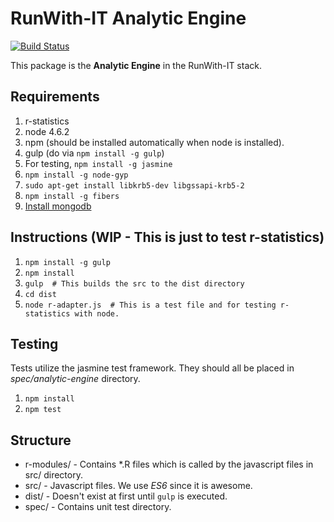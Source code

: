 # RunWith-IT Analytic Engine

[![Build Status](http://162.246.157.107:8080/job/analytic-engine-unit-tests-dev/badge/icon)](http://162.246.157.107:8080/job/analytic-engine-unit-tests-dev/)


This package is the **Analytic Engine** in the RunWith-IT stack.

## Requirements
1. r-statistics
2. node 4.6.2
3. npm (should be installed automatically when node is installed).
4. gulp (do via `npm install -g gulp`)
5. For testing, `npm install -g jasmine`
6. `npm install -g node-gyp`
7. `sudo apt-get install libkrb5-dev libgssapi-krb5-2`
8. `npm install -g fibers`
9. [Install mongodb](https://www.digitalocean.com/community/tutorials/how-to-install-mongodb-on-ubuntu-16-04)

## Instructions (WIP - This is just to test r-statistics)
1. `npm install -g gulp`
2. `npm install`
3. `gulp  # This builds the src to the dist directory`
4. `cd dist`
5. `node r-adapter.js  # This is a test file and for testing r-statistics with node.`

## Testing
Tests utilize the jasmine test framework. They should all be placed in _spec/analytic-engine_ directory.
1. `npm install`
2. `npm test`

## Structure
* r-modules/ - Contains *.R files which is called by the javascript files in src/ directory.
* src/ - Javascript files. We use _ES6_ since it is awesome.
* dist/ - Doesn't exist at first until `gulp` is executed.
* spec/ - Contains unit test directory.
